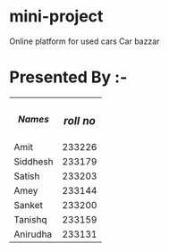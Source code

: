 # mini-project
Online platform for used cars
Car bazzar
<h1>Presented By :-</h1>

<table>
<tr>
  <th><i><b>Names</th>
 <th><i><h3>
roll no</i></h3></th>

 </tr>
 <tr>

  <td>Amit</td>

 <td>233226</td>

 </tr>
  <tr>

  <td>Siddhesh</td>

 <td>233179</td>

 </tr>
  <tr>

  <td>Satish</td>

 <td>233203</td>

 </tr>
  
  <tr>

  <td>Amey</td>

 <td>233144</td>

 </tr>
  <tr>

  <td>Sanket</td>

 <td>233200</td>

 </tr>
  <tr>

  <td>Tanishq</td>

 <td>233159</td>

 </tr>
  <tr>

  <td>Anirudha</td>

 <td>233131</td>

 </tr>
</table>



